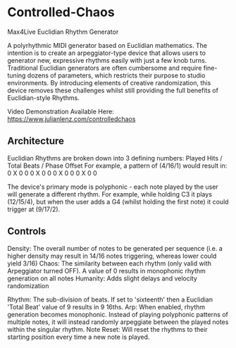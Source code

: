 # Controlled-Chaos
Max4Live Euclidian Rhythm Generator

A polyrhythmic MIDI generator based on Euclidian mathematics. The intention is to create an arpeggiator-type device that allows users to generator new, expressive rhythms easily with just a few knob turns. Traditional Euclidian generators are often cumbersome and require fine-tuning dozens of parameters, which restricts their purpose to studio environments. By introducing elements of creative randomization, this device removes these challenges whilst still providing the full benefits of Euclidian-style Rhythms.

Video Demonstration Available Here:
https://www.julianlenz.com/controlledchaos

## Architecture

Euclidian Rhythms are broken down into 3 defining numbers:
Played Hits / Total Beats / Phase Offset
For example, a pattern of (4/16/1) would result in:
0 X 0 0 0 X 0 0 0 X 0 0 0 X 0 0 

The device's primary mode is polyphonic - each note played by the user will generate a different rhythm. For example, while holding C3 it plays (12/15/4), but when the user adds a G4 (whilst holding the first note) it could trigger at (9/17/2). 

## Controls
Density: The overall number of notes to be generated per sequence (i.e. a higher density may result in 14/16 notes triggering, whereas lower could yield 3/16)
Chaos: The similarity between each rhythm (only valid with Arpeggiator turned OFF). A value of 0 results in monophonic rhythm generation on all notes
Humanity: Adds slight delays and velocity randomization

Rhythm: The sub-division of beats. If set to 'sixteenth' then a Euclidian 'Total Beat' value of 9 results in 9 16ths.
Arp: When enabled, rhythm generation becomes monophonic. Instead of playing polyphonic patterns of multiple notes, it will instead randomly arpeggiate between the played notes within the singular rhythm. 
Note Reset: Will reset the rhythms to their starting position every time a new note is played. 

